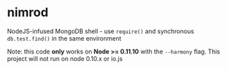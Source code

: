 nimrod
======

NodeJS-infused MongoDB shell - use `require()` and synchronous `db.test.find()` in the same environment

Note: this code **only** works on **Node >= 0.11.10** with the `--harmony` flag. This project will not run on node 0.10.x or io.js
